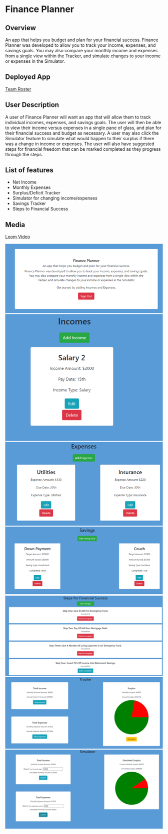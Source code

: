 # Finance Planner
## Overview
An app that helps you budget and plan for your financial success.
Finance Planner was developed to allow you to track your income, expenses, and savings goals. You may also compare your monthly income and expenses from a single view within the Tracker, and simulate changes to your income or expenses in the Simulator.

## Deployed App
[Team Roster](https://cw-finance-planner.netlify.app/)

## User Description 
A user of Finance Planner will want an app that will allow them to track individual incomes, expenses, and savings goals. The user will then be able to view their income versus expenses in a single pane of glass, and plan for their financial success and budget as necessary. A user may also click the Simulator feature to simulate what would happen to their surplus if there was a change in income or expenses. The user will also have suggested steps for financial freedom that can be marked completed as they progress through the steps. 

## List of features
- Net Income 
- Monthly Expenses
- Surplus/Deficit Tracker
- Simulator for changing income/expenses
- Savings Tracker
- Steps to Financial Success

## Media
[Loom Video](https://www.loom.com/share/34eef400b5a54c59b68da86b14097023)

![Home](https://raw.githubusercontent.com/caseywalker/images/main/fp-home.PNG)
![Income](https://raw.githubusercontent.com/caseywalker/images/main/fp-income.PNG)
![Expenses](https://raw.githubusercontent.com/caseywalker/images/main/fp-expense.PNG)
![Savings](https://raw.githubusercontent.com/caseywalker/images/main/fp-savings.PNG)
![Steps](https://raw.githubusercontent.com/caseywalker/images/main/fp-steps.PNG)
![Tracker](https://raw.githubusercontent.com/caseywalker/images/main/fp-tracker.PNG)
![Simulator](https://raw.githubusercontent.com/caseywalker/images/main/fp-simulator.PNG)
